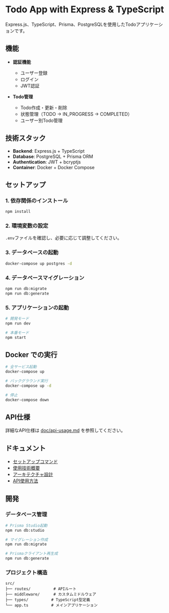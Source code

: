 # Todo App with Express & TypeScript

Express.js、TypeScript、Prisma、PostgreSQLを使用したTodoアプリケーションです。

## 機能

- **認証機能**
  - ユーザー登録
  - ログイン
  - JWT認証

- **Todo管理**
  - Todo作成・更新・削除
  - 状態管理（TODO → IN_PROGRESS → COMPLETED）
  - ユーザー別Todo管理

## 技術スタック

- **Backend**: Express.js + TypeScript
- **Database**: PostgreSQL + Prisma ORM
- **Authentication**: JWT + bcryptjs
- **Container**: Docker + Docker Compose

## セットアップ

### 1. 依存関係のインストール
```bash
npm install
```

### 2. 環境変数の設定
`.env`ファイルを確認し、必要に応じて調整してください。

### 3. データベースの起動
```bash
docker-compose up postgres -d
```

### 4. データベースマイグレーション
```bash
npm run db:migrate
npm run db:generate
```

### 5. アプリケーションの起動
```bash
# 開発モード
npm run dev

# 本番モード
npm start
```

## Docker での実行

```bash
# 全サービス起動
docker-compose up

# バックグラウンド実行
docker-compose up -d

# 停止
docker-compose down
```

## API仕様

詳細なAPI仕様は [doc/api-usage.md](./doc/api-usage.md) を参照してください。

## ドキュメント

- [セットアップコマンド](./doc/setup-commands.md)
- [使用技術概要](./doc/technologies.md)
- [アーキテクチャ設計](./doc/architecture.md)
- [API使用方法](./doc/api-usage.md)

## 開発

### データベース管理

```bash
# Prisma Studio起動
npm run db:studio

# マイグレーション作成
npm run db:migrate

# Prismaクライアント再生成
npm run db:generate
```

### プロジェクト構造

```
src/
├── routes/          # APIルート
├── middleware/      # カスタムミドルウェア
├── types/          # TypeScript型定義
└── app.ts          # メインアプリケーション
```